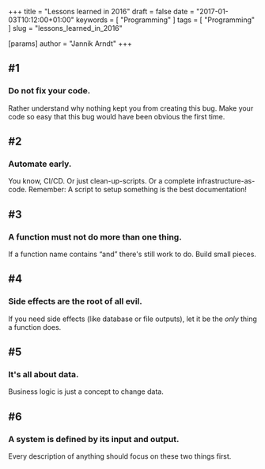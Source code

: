 +++
title = "Lessons learned in 2016"
draft = false
date = "2017-01-03T10:12:00+01:00"
keywords = [ "Programming" ]
tags = [ "Programming" ]
slug = "lessons_learned_in_2016"

[params]
  author = "Jannik Arndt"
+++

## #1
### Do not fix your code.

Rather understand why nothing kept you from creating this bug. Make your code so easy that this bug would have been obvious the first time.

<!--more-->

## #2
### Automate early.

You know, CI/CD. Or just clean-up-scripts. Or a complete infrastructure-as-code. Remember: A script to setup something is the best documentation!

## #3 
### A function must not do more than one thing.

If a function name contains “and” there's still work to do. Build small pieces.

## #4 
### Side effects are the root of all evil.

If you need side effects (like database or file outputs), let it be the _only_ thing a function does.

## #5 
### It's all about data.

Business logic is just a concept to change data.

## #6 
### A system is defined by its input and output.

Every description of anything should focus on these two things first. 

